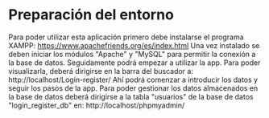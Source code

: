 # Preparación del entorno
Para poder utilizar esta aplicación primero debe instalarse el programa XAMPP:
  https://www.apachefriends.org/es/index.html
Una vez instalado se deben iniciar los módulos "Apache" y "MySQL" para permitir la conexión a la base de datos.
Seguidamente podrá empezar a utilizar la app.
Para poder visualizarla, deberá dirigirse en la barra del buscador a:
  http://localhost/Login-register/
Ahí podrá comenzar a introducir los datos y seguir los pasos de la app.
Para poder gestionar los datos almacenados en la base de datos deberá dirigirse a la tabla "usuarios" de la base de datos "login_register_db" en:
  http://localhost/phpmyadmin/
